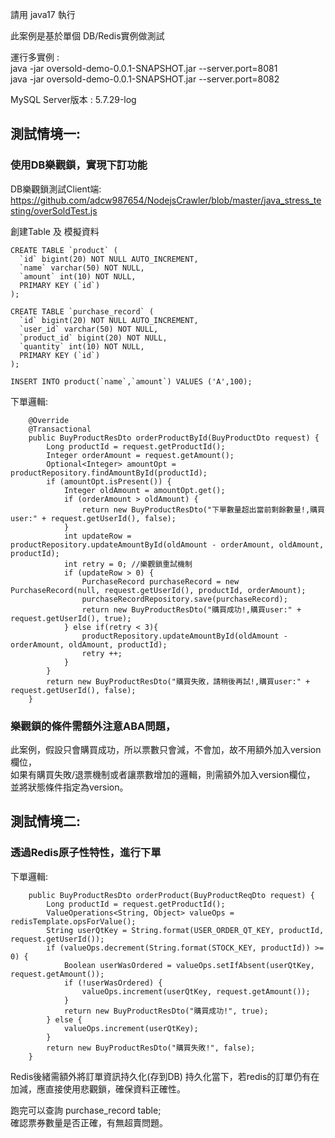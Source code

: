 請用 java17 執行

此案例是基於單個 DB/Redis實例做測試

運行多實例 :  
java -jar oversold-demo-0.0.1-SNAPSHOT.jar --server.port=8081  
java -jar oversold-demo-0.0.1-SNAPSHOT.jar --server.port=8082

MySQL Server版本 : 5.7.29-log

## 測試情境一:  
### 使用DB樂觀鎖，實現下訂功能  

DB樂觀鎖測試Client端:
https://github.com/adcw987654/NodejsCrawler/blob/master/java_stress_testing/overSoldTest.js

創建Table 及 模擬資料
```roomsql
CREATE TABLE `product` (
  `id` bigint(20) NOT NULL AUTO_INCREMENT,
  `name` varchar(50) NOT NULL,
  `amount` int(10) NOT NULL,
  PRIMARY KEY (`id`)
);

CREATE TABLE `purchase_record` (
  `id` bigint(20) NOT NULL AUTO_INCREMENT,
  `user_id` varchar(50) NOT NULL,
  `product_id` bigint(20) NOT NULL,
  `quantity` int(10) NOT NULL,
  PRIMARY KEY (`id`)
);

INSERT INTO product(`name`,`amount`) VALUES ('A',100);
```

下單邏輯:
```roomsql
    @Override
    @Transactional
    public BuyProductResDto orderProductById(BuyProductDto request) {
        Long productId = request.getProductId();
        Integer orderAmount = request.getAmount();
        Optional<Integer> amountOpt = productRepository.findAmountById(productId);
        if (amountOpt.isPresent()) {
            Integer oldAmount = amountOpt.get();
            if (orderAmount > oldAmount) {
                return new BuyProductResDto("下單數量超出當前剩餘數量!,購買user:" + request.getUserId(), false);
            }
            int updateRow = productRepository.updateAmountById(oldAmount - orderAmount, oldAmount, productId);
            int retry = 0; //樂觀鎖重試機制
            if (updateRow > 0) {
                PurchaseRecord purchaseRecord = new PurchaseRecord(null, request.getUserId(), productId, orderAmount);
                purchaseRecordRepository.save(purchaseRecord);
                return new BuyProductResDto("購買成功!,購買user:" + request.getUserId(), true);
            } else if(retry < 3){
                productRepository.updateAmountById(oldAmount - orderAmount, oldAmount, productId);
                retry ++;
            }
        }
        return new BuyProductResDto("購買失敗，請稍後再試!,購買user:" + request.getUserId(), false);
    }
```
### 樂觀鎖的條件需額外注意ABA問題，  
此案例，假設只會購買成功，所以票數只會減，不會加，故不用額外加入version欄位，  
如果有購買失敗/退票機制或者讓票數增加的邏輯，則需額外加入version欄位，  
並將狀態條件指定為version。


## 測試情境二: 
### 透過Redis原子性特性，進行下單
下單邏輯:
```roomsql
    public BuyProductResDto orderProduct(BuyProductReqDto request) {
        Long productId = request.getProductId();
        ValueOperations<String, Object> valueOps = redisTemplate.opsForValue();
        String userQtKey = String.format(USER_ORDER_QT_KEY, productId, request.getUserId());
        if (valueOps.decrement(String.format(STOCK_KEY, productId)) >= 0) {
            Boolean userWasOrdered = valueOps.setIfAbsent(userQtKey, request.getAmount());
            if (!userWasOrdered) {
                valueOps.increment(userQtKey, request.getAmount());
            }
            return new BuyProductResDto("購買成功!", true);
        } else {
            valueOps.increment(userQtKey);
        }
        return new BuyProductResDto("購買失敗!", false);
    }
```
Redis後緒需額外將訂單資訊持久化(存到DB)
持久化當下，若redis的訂單仍有在加減，應直接使用悲觀鎖，確保資料正確性。

跑完可以查詢 purchase_record table;  
確認票券數量是否正確，有無超賣問題。


